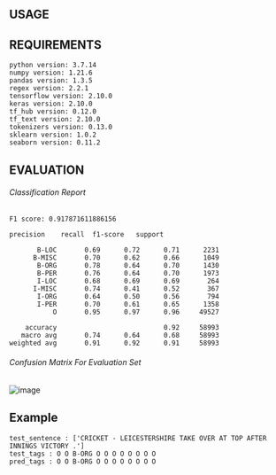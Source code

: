 USAGE
---------------
REQUIREMENTS
---------------
```
python version: 3.7.14
numpy version: 1.21.6
pandas version: 1.3.5
regex version: 2.2.1
tensorflow version: 2.10.0
keras version: 2.10.0
tf_hub version: 0.12.0
tf_text version: 2.10.0
tokenizers version: 0.13.0
sklearn version: 1.0.2
seaborn version: 0.11.2
```
EVALUATION
---------------
###### Classification Report
```
F1 score: 0.917871611886156

precision    recall  f1-score   support

       B-LOC       0.69      0.72      0.71      2231
      B-MISC       0.70      0.62      0.66      1049
       B-ORG       0.78      0.64      0.70      1430
       B-PER       0.76      0.64      0.70      1973
       I-LOC       0.68      0.69      0.69       264
      I-MISC       0.74      0.41      0.52       367
       I-ORG       0.64      0.50      0.56       794
       I-PER       0.70      0.61      0.65      1358
           O       0.95      0.97      0.96     49527

    accuracy                           0.92     58993
   macro avg       0.74      0.64      0.68     58993
weighted avg       0.91      0.92      0.91     58993
```
             
###### Confusion Matrix For Evaluation Set

![image](https://user-images.githubusercontent.com/55249305/191540581-88ddb58d-bfd2-4b57-bb69-aa91c3fcc476.png)

Example
---------------
```
test_sentence : ['CRICKET - LEICESTERSHIRE TAKE OVER AT TOP AFTER INNINGS VICTORY .']
test_tags : O O B-ORG O O O O O O O O
pred_tags : O O B-ORG O O O O O O O O
```
